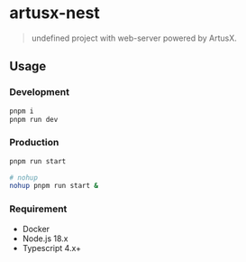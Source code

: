 # artusx-nest

> undefined project with web-server powered by ArtusX.

## Usage

### Development

```bash
pnpm i
pnpm run dev
```

### Production

```bash
pnpm run start

# nohup
nohup pnpm run start &
```

### Requirement

- Docker
- Node.js 18.x
- Typescript 4.x+
